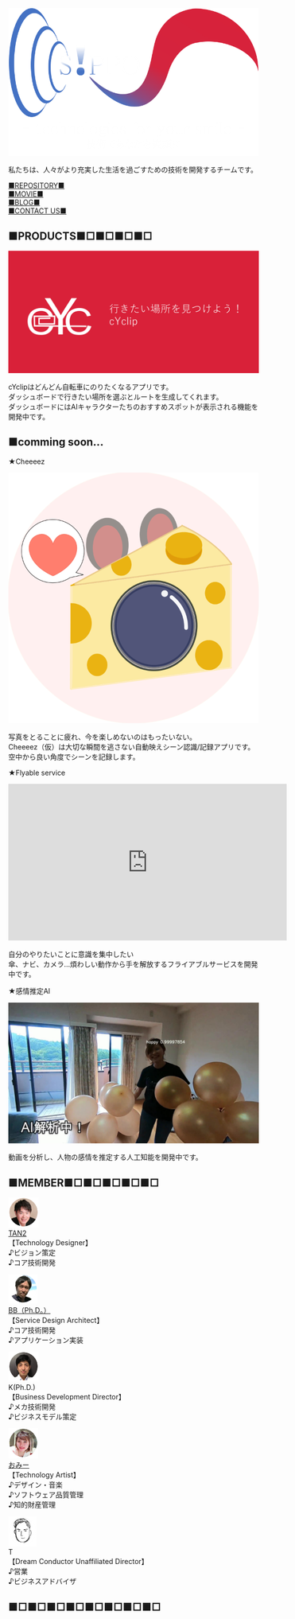 <div id="img">
<img src="S!PPO2.png" alt="">
</div>
  
  
  私たちは、人々がより充実した生活を過ごすための技術を開発するチームです。  
  
    
<!--[NEWS](https://team-sippo.github.io/)  
[ABOUT US](https://team-sippo.github.io/)  
[PRODUCTS](https://github.com/Team-SIPPO/Team-SIPPO.github.io/products.md)-->  

[■REPOSITORY■](https://github.com/Team-SIPPO?tab=repositories)  
[■MOVIE■](https://www.youtube.com/channel/UCV285Ke2ubPht54D4sOOsqw)  
[■BLOG■](https://note.mu/team_sippo/m/m8700090081c2)  
[■CONTACT US■](<mailto:team.sippo@gmail.com>)  
## ■PRODUCTS■□■□■□■□
<div id="img">
  <a href="https://play.google.com/store/apps/details?id=com.laboratory.kna.cyclip&hl=ja">
  <img src="cYclip.png" alt="">
  </a>
</div>
  
cYclipはどんどん自転車にのりたくなるアプリです。  
ダッシュボードで行きたい場所を選ぶとルートを生成してくれます。  
ダッシュボードにはAIキャラクターたちのおすすめスポットが表示される機能を開発中です。  
  
  
## ■comming soon...  
  
  
  
★Cheeeez  
<div id="img">
  <img src="Cheeeez1-1.png" alt="">
</div>
  
写真をとることに疲れ、今を楽しめないのはもったいない。  
Cheeeez（仮）は大切な瞬間を逃さない自動映えシーン認識/記録アプリです。  
空中から良い角度でシーンを記録します。  
  
  
★Flyable service
  <iframe width="560" height="315" src="https://www.youtube.com/embed/VnRiD0piabc" frameborder="0" allow="accelerometer; autoplay; encrypted-media; gyroscope; picture-in-picture" allowfullscreen></iframe>
  
自分のやりたいことに意識を集中したい  
傘、ナビ、カメラ…煩わしい動作から手を解放するフライアブルサービスを開発中です。
  
  
★感情推定AI  
<div id="img">
  <img src="CM.jpg" alt="">
</div>
  
動画を分析し、人物の感情を推定する人工知能を開発中です。  
    
## ■MEMBER■□■□■□■□■□  
![TAN2](TAN2.png)  
[TAN2](https://twitter.com/TatsuyaMori3)  
【Technology Designer】  
♪ビジョン策定  
♪コア技術開発  

![B.B.](B.B..png)  
[BB（Ph.D。）](https://twitter.com/sippo_bb)  
【Service Design Architect】  
♪コア技術開発  
♪アプリケーション実装  
  
![K](K.png)  
K(Ph.D.)  
【Business Development Director】  
♪メカ技術開発  
♪ビジネスモデル策定  
  
![おみー](おみー.png)  
[おみー](https://twitter.com/MTRunners)  
【Technology Artist】  
♪デザイン・音楽  
♪ソフトウェア品質管理  
♪知的財産管理  
  
![T](T.png)  
T  
【Dream Conductor Unaffiliated Director】  
♪営業  
♪ビジネスアドバイザ  
  
## ■□■□■□■□■□■□■□■□
